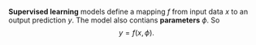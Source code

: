 **Supervised learning** models define a mapping $f$ from input data $x$ to an output prediction $y$. The model also contians **parameters** $\phi$. So $$y=f(x,\phi).$$
